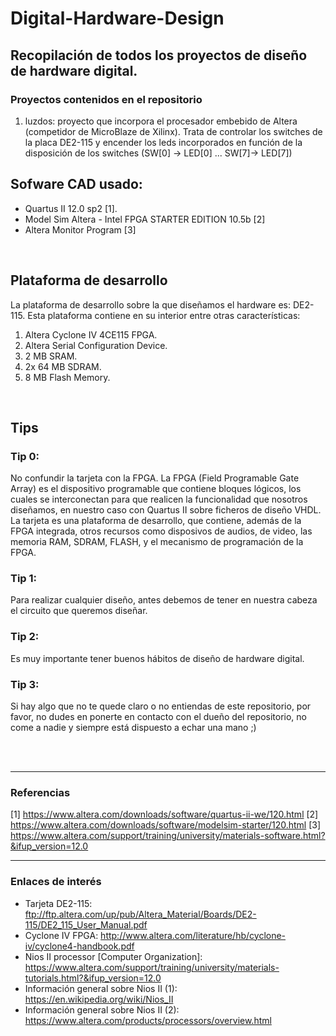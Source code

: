 # Digital-Hardware-Design

## Recopilación de todos los proyectos de diseño de hardware digital.

### Proyectos contenidos en el repositorio
1. luzdos: proyecto que incorpora el procesador embebido de Altera (competidor de MicroBlaze de Xilinx). Trata de controlar los switches de la placa DE2-115 y encender los leds incorporados en función de la disposición de los switches (SW[0] -> LED[0] ... SW[7]-> LED[7])


## Sofware CAD usado:
- Quartus II 12.0 sp2 [1].
- Model Sim Altera - Intel FPGA STARTER EDITION 10.5b [2]
- Altera Monitor Program [3]

</br>

## Plataforma de desarrollo
La plataforma de desarrollo sobre la que diseñamos el hardware es: DE2-115.
Esta plataforma contiene en su interior entre otras características:
1. Altera Cyclone IV 4CE115 FPGA.
2. Altera Serial Configuration Device.
3. 2 MB SRAM.
4. 2x 64 MB SDRAM.
5. 8 MB Flash Memory.

</br>

## Tips
### Tip 0:
No confundir la tarjeta con la FPGA. La FPGA (Field Programable Gate Array) es el dispositivo programable que contiene bloques lógicos, los cuales se interconectan para que realicen la funcionalidad que nosotros diseñamos, en nuestro caso con Quartus II sobre ficheros de diseño VHDL. La tarjeta es una plataforma de desarrollo, que contiene, además de la FPGA integrada, otros recursos como disposivos de audios, de video, las memoria RAM, SDRAM, FLASH, y el mecanismo de programación de la FPGA.


### Tip 1:
Para realizar cualquier diseño, antes debemos de tener en nuestra cabeza el circuito que queremos diseñar.

### Tip 2:
Es muy importante tener buenos hábitos de diseño de hardware digital.


### Tip 3:
Si hay algo que no te quede claro o no entiendas de este repositorio, por favor, no dudes en ponerte en contacto con el dueño del repositorio, no come a nadie y siempre está dispuesto a echar una mano ;)


</br>
</br>

- - -
### Referencias
[1] https://www.altera.com/downloads/software/quartus-ii-we/120.html
[2] https://www.altera.com/downloads/software/modelsim-starter/120.html
[3] https://www.altera.com/support/training/university/materials-software.html?&ifup_version=12.0

- - - 
### Enlaces de interés
- Tarjeta DE2-115: ftp://ftp.altera.com/up/pub/Altera_Material/Boards/DE2-115/DE2_115_User_Manual.pdf
- Cyclone IV FPGA: http://www.altera.com/literature/hb/cyclone-iv/cyclone4-handbook.pdf
- Nios II processor [Computer Organization]:  https://www.altera.com/support/training/university/materials-tutorials.html?&ifup_version=12.0
- Información general sobre Nios II (1): https://en.wikipedia.org/wiki/Nios_II
- Información general sobre Nios II (2): https://www.altera.com/products/processors/overview.html
